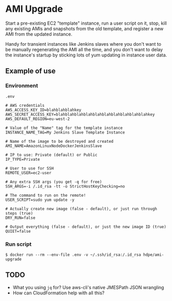 # AMI Upgrade

Start a pre-existing EC2 "template" instance, run a user script on it, stop, kill any existing AMIs and snapshots from the old template, and register a new AMI from the updated instance.

Handy for transient instances like Jenkins slaves where you don't want to be manually regenerating the AMI all the time, and you don't want to delay the instance's startup by sticking lots of yum updating in instance user data.

## Example of use

### Environment

`.env`

```
# AWS credentials
AWS_ACCESS_KEY_ID=blahblahblahkey
AWS_SECRET_ACCESS_KEY=blahblahblahblahblahblahblahblahblahblahkey
AWS_DEFAULT_REGION=eu-west-2

# Value of the "Name" tag for the template instance
INSTANCE_NAME_TAG=My Jenkins Slave Template Instance

# Name of the image to be destroyed and created
AMI_NAME=AmazonLinuxNodeDockerJenkinsSlave

# IP to use: Private (default) or Public
IP_TYPE=Private

# User to use for SSH
REMOTE_USER=ec2-user

# Any extra SSH args (you get -q for free)
SSH_ARGS=-i /.id_rsa -tt -o StrictHostKeyChecking=no

# The command to run on the remote!
USER_SCRIPT=sudo yum update -y

# Actually create new image (false - default), or just run through steps (true)
DRY_RUN=false

# Output everything (false - default), or just the new image ID (true)
QUIET=false
```

### Run script

```
$ docker run --rm --env-file .env -v ~/.ssh/id_rsa:/.id_rsa hdpe/ami-upgrade
```

## TODO

* What you using `jq` for? Use aws-cli's native JMESPath JSON wrangling
* How can CloudFormation help with all this?

